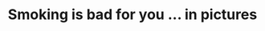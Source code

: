 ---
name: smoking
title: Smoking is bad for you ... in pictures
external-url: /articles/smokers-die-earlier.html
image: smokers-die-earlier.jpg
summary: "I am always surprised by how many interesting stories a dataset can tell. The latest StatsSA release of the Causes of Death dataset (2012) has a lot to say about death trends in South Africa."
---